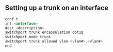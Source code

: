 

## Setting up a trunk on an interface
```js
conf t
int <interface>
desc <description>
switchport trunk encapsulation dot1q
switchport mode trunk
switchport trunk allowed vlan <vlan#>,<vlan#>
end

```



